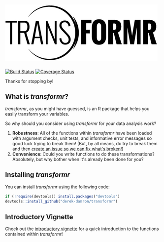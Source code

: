 # ![transformr](transformr.jpg)

[![Build Status](https://travis-ci.org/derek-damron/transformr.svg?branch=master)](https://travis-ci.org/derek-damron/transformr)
[![Coverage Status](https://img.shields.io/codecov/c/github/derek-damron/transformr/master.svg)](https://codecov.io/github/derek-damron/transformr?branch=master)

Thanks for stopping by!

## What is *transformr*?

*transformr*, as you might have guessed, is an R package that helps you easily transform your variables.

So why should you consider using *transformr* for your data analysis work?

1. **Robustness**: All of the functions within *transformr* have been loaded with argument checks, unit tests, and informative error messages so good luck trying to break them!  (But, by all means, do try to break them and then [create an issue so we can fix what's broken](https://github.com/derek-damron/transformr/issues/new)!)
2. **Convenience**: Could you write functions to do these transformations? Absolutely, but why bother when it's already been done for you?

## Installing *transformr*

You can install *transformr* using the following code:

```R
if (!require(devtools)) install.packages("devtools")
devtools::install_github("derek-damron/transformr")
```

## Introductory Vignette

Check out the [introductory vignette](https://derek-damron.github.io/transformr/) for a quick introduction to the functions contained within *transformr*!
